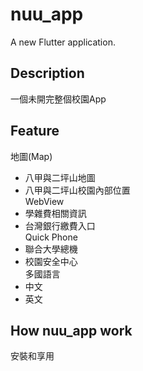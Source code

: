 # nuu_app

A new Flutter application.

## Description
一個未開完整個校園App
## Feature
地圖(Map)  
  - 八甲與二坪山地圖  
  - 八甲與二坪山校園內部位置  
WebView  
  - 學雜費相關資訊  
  - 台灣銀行繳費入口  
Quick Phone  
  - 聯合大學總機  
  - 校園安全中心  
多國語言  
  - 中文  
  - 英文  
## How nuu_app work
安裝和享用
